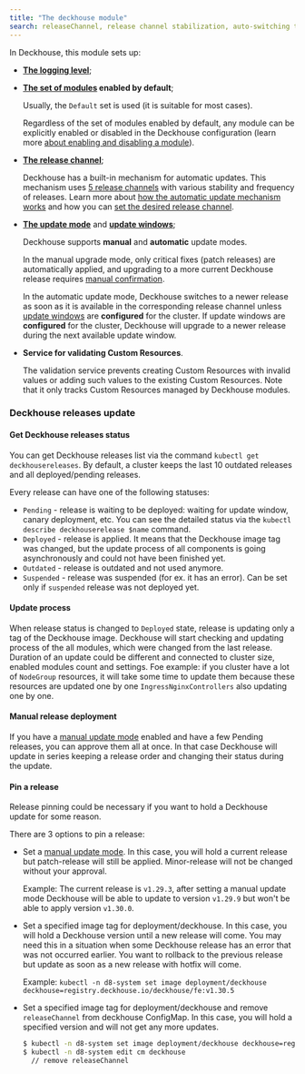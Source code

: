```yaml
---
title: "The deckhouse module"
search: releaseChannel, release channel stabilization, auto-switching the release channel
---
```


In Deckhouse, this module sets up:
- **[The logging level](configuration.html#parameters-loglevel)**;
- **[The set of modules](configuration.html#parameters-bundle) enabled by default**;

  Usually, the `Default` set is used (it is suitable for most cases).

  Regardless of the set of modules enabled by default, any module can be explicitly enabled or disabled in the Deckhouse configuration (learn more [about enabling and disabling a module](../../#enabling-and-disabling-the-module)).
- **[The release channel](configuration.html#parameters-releasechannel)**;

  Deckhouse has a built-in mechanism for automatic updates. This mechanism uses [5 release channels](../../deckhouse-release-channels.html) with various stability and frequency of releases. Learn more about [how the automatic update mechanism works](../../deckhouse-faq.html#how-does-automatic-deckhouse-update-work) and how you can [set the desired release channel](../../deckhouse-faq.html#how-do-i-set-the-desired-release-channel).
- **[The update mode](configuration.html#parameters-update-mode)** and **[update windows](configuration.html#parameters-update-windows)**;

  Deckhouse supports **manual** and **automatic** update modes.

  In the manual upgrade mode, only critical fixes (patch releases) are automatically applied, and upgrading to a more current Deckhouse release requires [manual confirmation](cr.html#deckhouserelease-v1alpha1-approved).

  In the automatic update mode, Deckhouse switches to a newer release as soon as it is available in the corresponding release channel unless [update windows](configuration.html#parameters-update-windows) are **configured** for the cluster. If update windows are **configured** for the cluster, Deckhouse will upgrade to a newer release during the next available update window.

- **Service for validating Custom Resources**.

  The validation service prevents creating Custom Resources with invalid values or adding such values to the existing Custom Resources. Note that it only tracks Custom Resources managed by Deckhouse modules.

### Deckhouse releases update

#### Get Deckhouse releases status

You can get Deckhouse releases list via the command `kubectl get deckhousereleases`. By default, a cluster keeps the last 10 outdated releases and all deployed/pending releases.

Every release can have one of the following statuses:
  * `Pending` - release is waiting to be deployed: waiting for update window, canary deployment, etc. You can see the detailed status via the `kubectl describe deckhouserelease $name` command.
  * `Deployed` - release is applied. It means that the Deckhouse image tag was changed, but the update process of all components
is going asynchronously and could not have been finished yet.
  * `Outdated` - release is outdated and not used anymore.
  * `Suspended` - release was suspended (for ex. it has an error). Can be set only if `suspended` release was not deployed yet.


#### Update process
When release status is changed to `Deployed` state, release is updating only a tag of the Deckhouse image.
Deckhouse will start checking and updating process of the all modules, which were changed from the last release.
Duration of an update could be different and connected to cluster size, enabled modules count and settings.
Foe example: if you cluster have a lot of `NodeGroup` resources, it will take some time to update them because these resources are updated one by one
`IngressNginxControllers` also updating one by one.


#### Manual release deployment
If you have a [manual update mode](usage.html#manual-update-confirmation) enabled and have a few Pending releases,
you can approve them all at once. In that case Deckhouse will update in series keeping a release order and changing their status during the update.


#### Pin a release
Release pinning could be necessary if you want to hold a Deckhouse update for some reason.

There are 3 options to pin a release:
- Set a [manual update mode](usage.html#manual-update-confirmation).
In this case, you will hold a current release but patch-release will still be applied. Minor-release will not be changed without your approval.

  Example:
    The current release is `v1.29.3`, after setting a manual update mode Deckhouse will be able to update to version `v1.29.9` but won't be able to apply version `v1.30.0`.

- Set a specified image tag for deployment/deckhouse. 
In this case, you will hold a Deckhouse version until a new release will come.
You may need this in a situation when some Deckhouse release has an error that was not occurred earlier. You want to rollback to the previous release but update as soon as a new release with hotfix will come.

  Example:
    `kubectl -n d8-system set image deployment/deckhouse deckhouse=registry.deckhouse.io/deckhouse/fe:v1.30.5`

- Set a specified image tag for deployment/deckhouse and remove `releaseChannel` from deckhouse ConfigMap.
    In this case, you will hold a specified version and will not get any more updates.
    ```sh
    $ kubectl -n d8-system set image deployment/deckhouse deckhouse=registry.deckhouse.io/deckhouse/fe:v1.30.5
    $ kubectl -n d8-system edit cm deckhouse
      // remove releaseChannel
    ```
